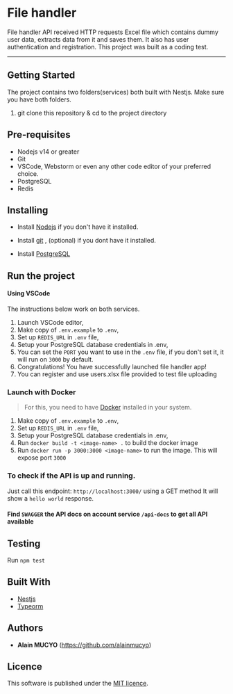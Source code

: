 # File handler

File handler API received HTTP requests Excel file which contains dummy user data, extracts data from it and saves them.
It also has user authentication and registration. This project was built as a coding test. 

---

## Getting Started
The project contains two folders(services) both built with Nestjs. Make sure you have both folders.
1. git clone this repository & cd to the project directory

## Pre-requisites

* Nodejs v14 or greater
* Git
* VSCode, Webstorm or even any other code editor of your preferred choice.
* PostgreSQL
* Redis

## Installing

* Install [Nodejs](https://nodejs.org/en/) if you don't have it installed.

* Install [git](https://www.digitalocean.com/community/tutorials/how-to-contribute-to-open-source-getting-started-with-git)
  , (optional) if you dont have it installed.

* Install [PostgreSQL](https://www.postgresql.org)

## Run the project

#### Using VSCode
The instructions below work on both services.
1. Launch VSCode editor,
2. Make copy of `.env.example` to `.env`,
3. Set up `REDIS_URL` in `.env` file,
4. Setup your PostgreSQL database credentials in .env,
5. You can set the `PORT` you want to use in the `.env` file, if you don't set it, it will run on `3000` by default.
6. Congratulations! You have successfully launched file handler app!
7. You can register and use users.xlsx file provided to test file uploading

### Launch with Docker

> For this, you need to have [Docker](https://www.docker.com/) installed in your system.

1. Make copy of `.env.example` to `.env`,
2. Set up `REDIS_URL` in `.env` file,
3. Setup your PostgreSQL database credentials in .env,
4. Run `docker build -t <image-name> .` to build the docker image
5. Run `docker run -p 3000:3000 <image-name>` to run the image. This will expose port `3000`


### To check if the API is up and running.

Just call this endpoint: `http://localhost:3000/` using a GET method It will show a `hello world` response.

#### Find `SWAGGER` the API docs on account service `/api-docs` to get all API available

## Testing

Run `npm test`

## Built With

* [Nestjs](https://nestjs.com/)
* [Typeorm](https://typeorm.io)


## Authors

* **Alain MUCYO** (https://github.com/alainmucyo)

## Licence

This software is published under the [MIT licence](http://opensource.org/licenses/MIT).

